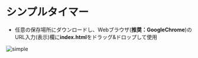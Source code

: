 # シンプルタイマー

* 任意の保存場所にダウンロードし、Webブラウザ(**推奨：GoogleChrome**)のURL入力(表示)欄に**index.html**をドラッグ&ドロップして使用



![simple](https://user-images.githubusercontent.com/26701035/29445423-adf2ba66-8421-11e7-87a2-a2e5e583590f.jpg)
